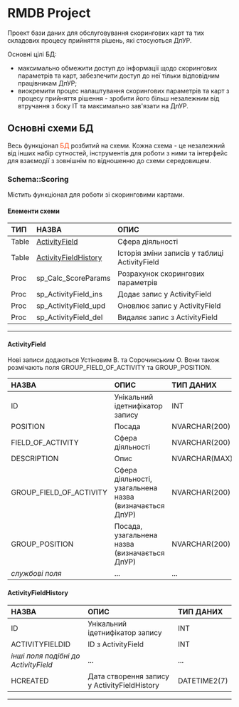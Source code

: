 # RMDB Project
Проект бази даних для обслуговування скорингових карт та тих складових процесу прийняття рішень, які стосуються ДпУР.

Основні цілі БД:
  * максимально обмежити доступ до інформації щодо скорингових параметрів та карт, забезпечити доступ до неї тільки відповідним працівникам ДпУР;
  * виокремити процес налаштування скорингових параметрів та карт з процесу прийняття рішення - зробити його більш незалежним від втручання з боку IT та максимально зав'язати на ДпУР.

## Основні схеми БД
Весь функціонал <span style="color:#ff3f05">БД</span> розбитий на схеми. Кожна схема - це незалежний від інших набір сутностей, інструментів для роботи з ними та інтерфейс для взаємодії з зовнішнім по відношенню до схеми середовищем.

### Schema::Scoring
Містить функціонал для роботи зі скоринговими картами.

#### Елементи схеми
| ТИП | НАЗВА | ОПИС |
|:-----------|:-----------------------------------|:-----------|
| Table | <a href="#ActivityField">ActivityField</a> | Сфера діяльності |
| Table | <a href="#ActivityFieldHistory">ActivityFieldHistory</a> | Історія зміни записів у таблиці ActivityField |
| Proc | sp_Calc_ScoreParams | Розрахунок скорингових параметрів |
| Proc | sp_ActivityField_ins | Додає запис у ActivityField |
| Proc | sp_ActivityField_upd | Оновлює запис у ActivityField |
| Proc | sp_ActivityField_del | Видаляє запис з ActivityField |

---

#### <span id = "ActivityField"/>ActivityField

Нові записи додаються Устіновим В. та Сорочинським О. Вони також розмічають поля GROUP_FIELD_OF_ACTIVITY та GROUP_POSITION.

| НАЗВА | ОПИС | ТИП ДАНИХ |
|:-----------------------------------|:-----------|:-----------|
| ID | Унікальний ідетнифікатор запису | INT |
| POSITION | Посада | NVARCHAR(200) |
| FIELD_OF_ACTIVITY | Сфера діяльності | NVARCHAR(200) |
| DESCRIPTION | Опис | NVARCHAR(MAX) |
| GROUP_FIELD_OF_ACTIVITY | Сфера діяльності, узагальнена назва (визначається ДпУР) | NVARCHAR(200) |
| GROUP_POSITION | Посада, узагальнена назва (визначається ДпУР) | NVARCHAR(200) |
| *службові поля* | ... | ... |

#### <span id = "ActivityFieldHistory"/>ActivityFieldHistory
| НАЗВА | ОПИС | ТИП ДАНИХ |
|:-----------------------------------|:-----------|:-----------|
| ID | Унікальний ідетнифікатор запису | INT |
| ACTIVITYFIELDID | ID з ActivityField | INT |
| *інші поля подібні до ActivityField* | ... | ... |
| HCREATED | Дата створення запису у ActivityFieldHistory | DATETIME2(7) |

---
